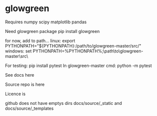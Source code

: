 # glowgreen

Requires
numpy
scipy
matplotlib
pandas

Need glowgreen package
pip install glowgreen

for now, add to path...
linux:
export PYTHONPATH="${PYTHONPATH}:/path/to/glowgreen-master/src/"
windows:
set PYTHONPATH=%PYTHONPATH%;\path\to\glowgreen-master\src\

For testing:
pip install pytest
In glowgreen-master cmd: python -m pytest

See docs here

Source repo is here

Licence is

github does not have emptys dirs docs/source/_static and docs/source/_templates
